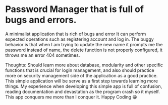# Password Manager that is full of bugs and errors.

A minimalist application that is rich of bugs and error
It can perform expected operations such as registering account and log in.
The buggy behavior is that when I am trying to update the new name it prompts me the password instead of name,
the delete function is not properly configured, it throws me an error 404 sometimes.

Thoughts: Should learn more about database, modularity and other specific functions that is crucial for login management, and also should practice more on security management side of the application as a good practice. This simple application will be serve as a first step towards learning more things. My experience when developing this simple app is full of confusion, reading documentation and devastation as the program crash so it myself. This app conquers me more than I conquer it. Happy Coding 😁